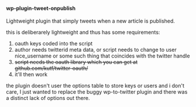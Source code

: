 #### wp-plugin-tweet-onpublish

Lightweight plugin that simply tweets when a new article is published.

this is deliberarely lightweight and thus has some requirements:

1. oauth keys coded into the script
2. author needs twitterid meta data, or script needs to change to user nice_username or some such thing that coincides with the twitter handle
3. <del>script needs the oauth library which you can get at github.com/kutf/twitter-oauth/</del>
4. it'll then work

the plugin doesn't user the options table to store keys or users and i don't care, 
I just wanted to replace the buggy wp-to-twitter plugin
and there was a distinct lack of options out there.
